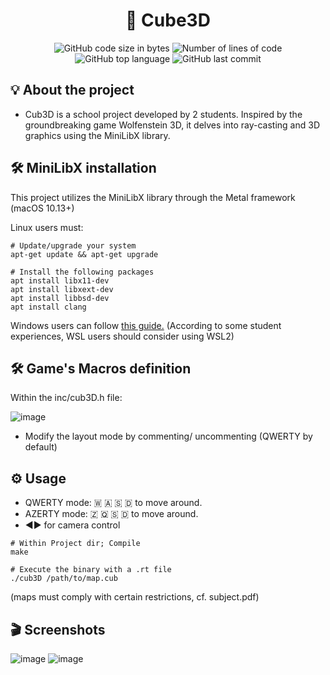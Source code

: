 <h1 align="center">
	🚀 Cube3D
</h1>

<p align="center">
	<img alt="GitHub code size in bytes" src="https://img.shields.io/github/languages/code-size/JBVer/Cube3D?color=lightblue" />
	<img alt="Number of lines of code" src="https://tokei.rs/b1/github/JBVer/Cube3D?category=code" />
	<img alt="GitHub top language" src="https://img.shields.io/github/languages/top/JBVer/Cube3D?color=blue" />
	<img alt="GitHub last commit" src="https://img.shields.io/github/last-commit/JBVer/Cube3D?color=green" />
</p>

## 💡 About the project
* Cub3D is a school project developed by 2 students. Inspired by the groundbreaking game Wolfenstein 3D, it delves into ray-casting and 3D graphics using the MiniLibX library.

## 🛠️ MiniLibX installation
This project utilizes the MiniLibX library through the Metal framework (macOS 10.13+)

Linux users must:
```shell
# Update/upgrade your system
apt-get update && apt-get upgrade

# Install the following packages
apt install libx11-dev
apt install libxext-dev
apt install libbsd-dev
apt install clang
```

Windows users can follow [this guide.](https://github.com/ilkou/minilibx)
(According to some student experiences, WSL users should consider using WSL2)

## 🛠️ Game's Macros definition
Within the inc/cub3D.h file:

![image](https://github.com/JBVer/Cube3D/assets/50697943/a4686eed-a39e-41b3-9c28-4fe0a9c4f6a0)

- Modify the layout mode by commenting/ uncommenting (QWERTY by default)

## ⚙️ Usage
- QWERTY mode: 🇼 🇦 🇸 🇩 to move around.
- AZERTY mode: 🇿 🇶 🇸 🇩 to move around.
- ◀️▶️ for camera control

```shell
# Within Project dir; Compile
make

# Execute the binary with a .rt file
./cub3D /path/to/map.cub
```
(maps must comply with certain restrictions, cf. subject.pdf)

## 🎬 Screenshots
![image](https://github.com/JBVer/Cube3D/assets/50697943/97d61b53-ae75-4115-9ab0-8b1b4e30e660)
![image](https://github.com/JBVer/Cube3D/assets/50697943/fb8cf2c9-2a86-42e8-bd18-d4728fbe4022)



